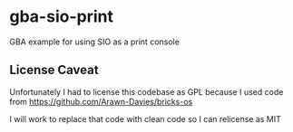 # gba-sio-print
GBA example for using SIO as a print console

## License Caveat

Unfortunately I had to license this codebase as GPL because I used code from https://github.com/Arawn-Davies/bricks-os

I will work to replace that code with clean code so I can relicense as MIT
